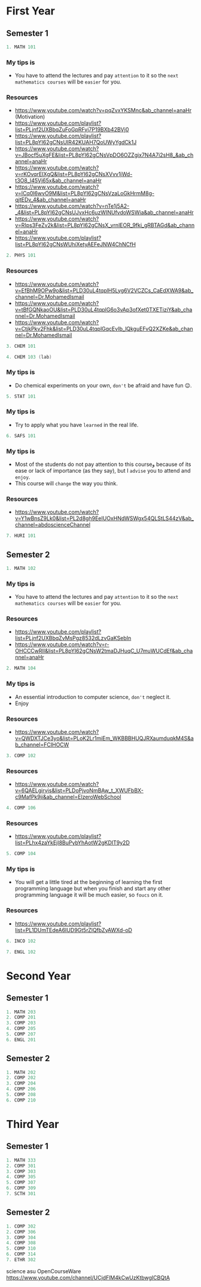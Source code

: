 # First Year

## Semester 1
```c
1. MATH 101    
```
### My tips is      
* You have to attend the lectures and pay `attention` to it so the `next mathematics courses` will be `easier` for you. 
### Resources
* https://www.youtube.com/watch?v=pqZvxYKSMnc&ab_channel=anaHr (Motivation)
* https://www.youtube.com/playlist?list=PLjnf2UXBbqZuFoGpRFvj7P19BXb42BVj0  
* https://www.youtube.com/playlist?list=PL8pYI62gCNsUIR42KUAH7QoUWyYgdCk1J
* https://www.youtube.com/watch?v=JBocf5uXgFE&list=PL8pYI62gCNsVpDO6OZZgix7N4A7i2sH8_&ab_channel=anaHr
* https://www.youtube.com/watch?v=rKOvqrEIXgQ&list=PL8pYI62gCNsXVvv1jWd-t3O8_l45Vj65x&ab_channel=anaHr
* https://www.youtube.com/watch?v=ICq0l6wvO9M&list=PL8pYI62gCNsVzaLoGkHrmM8g-qjtEDv_4&ab_channel=anaHr
* https://www.youtube.com/watch?v=nTe1j5A2-_4&list=PL8pYI62gCNsUJvxHc6uzWINUfvdoWSWia&ab_channel=anaHr  
* https://www.youtube.com/watch?v=RIps3FeZv2k&list=PL8pYI62gCNsX_vrnlEOR_9fki_gRBTAGd&ab_channel=anaHr
* https://www.youtube.com/playlist?list=PL8pYI62gCNsWUhiXetyAEFeJNW4ChNCfH

```c
2. PHYS 101
```
### Resources
* https://www.youtube.com/watch?v=EfBhM9OPw9o&list=PLD30uL4tqplH5Lyg6V2VCZCs_CaEdXWA9&ab_channel=Dr.MohamedIsmail    
* https://www.youtube.com/watch?v=tBfGQNkaoOU&list=PLD30uL4tqplG6o3vAp3ofXet0TXETiziY&ab_channel=Dr.MohamedIsmail    
* https://www.youtube.com/watch?v=CtjkPkv2Fhk&list=PLD30uL4tqplGqcEvIb_lQkguEFvQ2XZKe&ab_channel=Dr.MohamedIsmail    
```c
3. CHEM 101
````
```c
4. CHEM 103 (lab)
```
### My tips is      
* Do chemical experiments on your own, `don't` be afraid and have fun 😉.
```c
5. STAT 101
```
### My tips is 
* Try to apply what you have `learned` in the real life.   
```c
6. SAFS 101
```
### My tips is    
 * Most of the students do not pay attention to this courseو because of its ease or lack of importance (as they say), but I `advise` you to attend and `enjoy`.    
 * This course will `change` the way you think.
 ### Resources
* https://www.youtube.com/watch?v=Y1wBnsZ9Lk0&list=PL2d8gh9EeIUOxHNdWSWgx54QLStLS44zV&ab_channel=abdoscienceChannel   
```c
7. HURI 101
```
## Semester 2
```c
1. MATH 102
```
### My tips is      
* You have to attend the lectures and pay `attention` to it so the `next mathematics courses` will be `easier` for you. 

### Resources
* https://www.youtube.com/playlist?list=PLjnf2UXBbqZvMsPgz8532dLzvGaKSebIn
* https://www.youtube.com/watch?v=r-OHCCCwRlI&list=PL8pYI62gCNsW2tmaDJHuqC_U7muWUCdEf&ab_channel=anaHr 
```c
2. MATH 104 
```
### My tips is      
* An essential introduction to computer science, `don't` neglect it.
* Enjoy
### Resources
* https://www.youtube.com/watch?v=QWDXTJCe3yo&list=PLoK2Lr1miEm_WKBBBHUQJRXaumduqkM4S&ab_channel=FCIHOCW    
```c
3. COMP 102
```
### Resources
* https://www.youtube.com/watch?v=6QAELgirvjs&list=PLDoPjvoNmBAw_t_XWUFbBX-c9MafPk9ji&ab_channel=ElzeroWebSchool
```c
4. COMP 106
```
### Resources
* https://www.youtube.com/playlist?list=PLhx4zaYkEjI8BuPybYhAotW2gKDIT9y2D
```c
5. COMP 104
```
### My tips is   
* You will get a little tired at the beginning of learning the first programming language but when you finish and start any other programming language it will be much easier, so `foucs` on it.
### Resources
* https://www.youtube.com/playlist?list=PL1DUmTEdeA6IUD9Gt5rZlQfbZyAWXd-oD
```c
6. INCO 102
```
```c
7. ENGL 102
```
# Second Year

## Semester 1
```c
1. MATH 203
2. COMP 201
3. COMP 203
4. COMP 205
5. COMP 207
6. ENGL 201
```
## Semester 2
```c
1. MATH 202
2. COMP 202
3. COMP 204
4. COMP 206
5. COMP 208
6. COMP 210
```
# Third Year

## Semester 1
```c
1. MATH 333
2. COMP 301
3. COMP 303
4. COMP 305
5. COMP 307
6. COMP 309
7. SCTH 301
```
## Semester 2
```c
1. COMP 302
2. COMP 306
3. COMP 304
4. COMP 308
5. COMP 310
6. COMP 314
7. ETHR 302
```
science asu OpenCourseWare
https://www.youtube.com/channel/UCjdFlM4kCwUzKtbwgICBQtA
